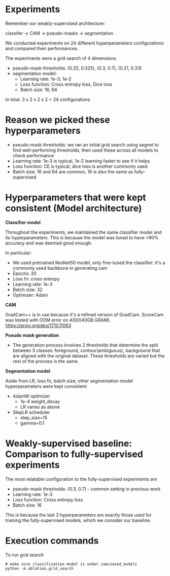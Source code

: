 # Experiments

Remember our weakly-supervised architecture:

classifer -> CAM -> pseudo-masks -> segmentation

We conducted experiments on 24 different hyperparameters configurations and compared their performances.

The experiments were a grid search of 4 dimensions:

- pseudo-mask thresholds: (0.25, 0.325), (0.3, 0.7), (0.21, 0.33)
- segmentation model:
  - Learning rate: 1e-3, 1e-2
  - Loss function: Cross entropy loss, Dice loss
  - Batch size: 16, 64

In total: 3 x 2 x 2 x 2 = 24 configurations

# Reason we picked these hyperparameters

- pseudo-mask thresholds: we ran an initial grid search using segnet to find well-performing thresholds, then used these across all models to check performance
- Learning rate: 1e-3 is typical, 1e-2 learning faster to see if it helps
- Loss function: CE is typical, dice loss is another commonly used
- Batch size: 16 and 64 are common, 16 is also the same as fully-supervised

# Hyperparameters that were kept consistent (Model architecture)

**Classifier model**

Throughout the experiments, we maintained the same classifier model and its hyperparameters. This is because the model was tuned to have >90% accuracy and was deemed good enough.

In particular:
- We used pretrained ResNet50 model, only fine-tuned the classifier: it's a commonly used backbone in generating cam
- Epochs: 20
- Loss fn: cross entropy
- Learning rate: 1e-3
- Batch size: 32
- Optimizer: Adam

**CAM**

GradCam++ is in use because it's a refined version of GradCam. ScoreCam was tested with OOM error on A100(40GB GRAM). https://arxiv.org/abs/1710.11063

**Pseudo mask generation**

- The generation process involves 2 thresholds that determine the split between 3 classes: foreground, contour(ambiguous), background that are aligned with the original dataset. These thresholds are varied but the rest of the process is the same.

**Segmentation model**

Aside from LR, loss fn, batch size; other segmentation model hyperparameters were kept consistent:
- AdamW optimizer
  - 1e-4 weight_decay
  - LR varies as above
- StepLR scheduler
  - step_size=15
  - gamma=0.1

# Weakly-supervised baseline: Comparison to fully-supervised experiments

The most relatable configuration to the fully-supervised experiments are

- pseudo-mask thresholds: (0.3, 0.7) - common setting in previous work
- Learning rate: 1e-3
- Loss function: Cross entropy loss
- Batch size: 16

This is because the last 3 hyperparameters are exactly those used for training the fully-supervised models, which we consider our baseline.

# Execution commands

To run grid search

```
# make sure classification model is under cam/saved_models
python -m ablation.grid_search
```
